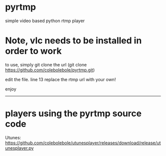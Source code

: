 # pyrtmp
simple video based python rtmp player

# Note, vlc needs to be installed in order to work

to use, simply git clone the url (git clone https://github.com/colebolebole/pyrtmp.git)

edit the file. line 13 replace the rtmp url with your own!

enjoy

---

# players using the pyrtmp source code

Utunes: https://github.com/colebolebole/utunesplayer/releases/download/release/utunesplayer.py
